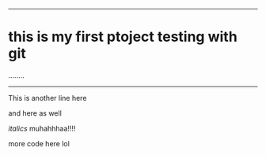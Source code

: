 --------
this is my first ptoject testing with git
========

........
________

This is another line here


and here as well


_italics_ muhahhhaa!!!!

more code here lol



